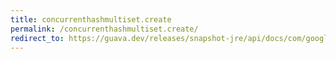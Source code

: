 ```yaml
---
title: concurrenthashmultiset.create
permalink: /concurrenthashmultiset.create/
redirect_to: https://guava.dev/releases/snapshot-jre/api/docs/com/google/common/collect/ConcurrentHashMultiset.html#create--
---
```

